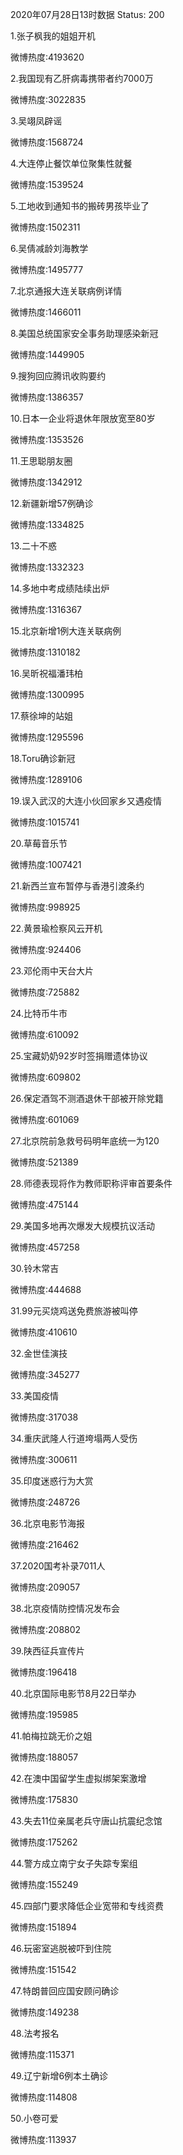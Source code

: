 2020年07月28日13时数据
Status: 200

1.张子枫我的姐姐开机

微博热度:4193620

2.我国现有乙肝病毒携带者约7000万

微博热度:3022835

3.吴翊凤辟谣

微博热度:1568724

4.大连停止餐饮单位聚集性就餐

微博热度:1539524

5.工地收到通知书的搬砖男孩毕业了

微博热度:1502311

6.吴倩减龄刘海教学

微博热度:1495777

7.北京通报大连关联病例详情

微博热度:1466011

8.美国总统国家安全事务助理感染新冠

微博热度:1449905

9.搜狗回应腾讯收购要约

微博热度:1386357

10.日本一企业将退休年限放宽至80岁

微博热度:1353526

11.王思聪朋友圈

微博热度:1342912

12.新疆新增57例确诊

微博热度:1334825

13.二十不惑

微博热度:1332323

14.多地中考成绩陆续出炉

微博热度:1316367

15.北京新增1例大连关联病例

微博热度:1310182

16.吴昕祝福潘玮柏

微博热度:1300995

17.蔡徐坤的站姐

微博热度:1295596

18.Toru确诊新冠

微博热度:1289106

19.误入武汉的大连小伙回家乡又遇疫情

微博热度:1015741

20.草莓音乐节

微博热度:1007421

21.新西兰宣布暂停与香港引渡条约

微博热度:998925

22.黄景瑜检察风云开机

微博热度:924406

23.邓伦雨中天台大片

微博热度:725882

24.比特币牛市

微博热度:610092

25.宝藏奶奶92岁时签捐赠遗体协议

微博热度:609802

26.保定酒驾不测酒退休干部被开除党籍

微博热度:601069

27.北京院前急救号码明年底统一为120

微博热度:521389

28.师德表现将作为教师职称评审首要条件

微博热度:475144

29.美国多地再次爆发大规模抗议活动

微博热度:457258

30.铃木常吉

微博热度:444688

31.99元买烧鸡送免费旅游被叫停

微博热度:410610

32.金世佳演技

微博热度:345277

33.美国疫情

微博热度:317038

34.重庆武隆人行道垮塌两人受伤

微博热度:300611

35.印度迷惑行为大赏

微博热度:248726

36.北京电影节海报

微博热度:216462

37.2020国考补录7011人

微博热度:209057

38.北京疫情防控情况发布会

微博热度:208802

39.陕西征兵宣传片

微博热度:196418

40.北京国际电影节8月22日举办

微博热度:195985

41.帕梅拉跳无价之姐

微博热度:188057

42.在澳中国留学生虚拟绑架案激增

微博热度:175830

43.失去11位亲属老兵守唐山抗震纪念馆

微博热度:175262

44.警方成立南宁女子失踪专案组

微博热度:155249

45.四部门要求降低企业宽带和专线资费

微博热度:151894

46.玩密室逃脱被吓到住院

微博热度:151542

47.特朗普回应国安顾问确诊

微博热度:149238

48.法考报名

微博热度:115371

49.辽宁新增6例本土确诊

微博热度:114808

50.小卷可爱

微博热度:113937

